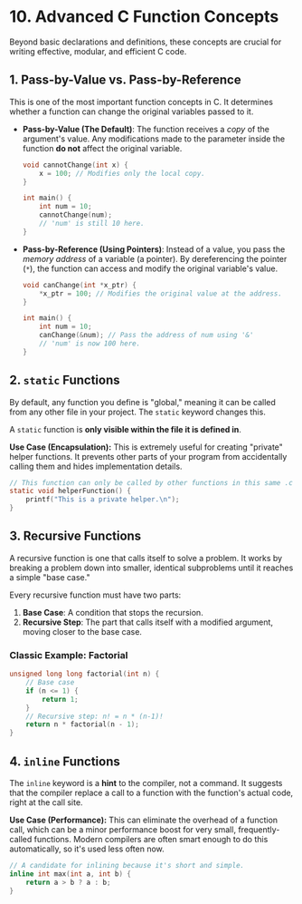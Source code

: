 # 10. Advanced C Function Concepts

Beyond basic declarations and definitions, these concepts are crucial for writing effective, modular, and efficient C code.

## 1. Pass-by-Value vs. Pass-by-Reference

This is one of the most important function concepts in C. It determines whether a function can change the original variables passed to it.

- **Pass-by-Value (The Default)**: The function receives a *copy* of the argument's value. Any modifications made to the parameter inside the function **do not** affect the original variable.

    ```c
    void cannotChange(int x) {
        x = 100; // Modifies only the local copy.
    }
    
    int main() {
        int num = 10;
        cannotChange(num);
        // 'num' is still 10 here.
    }
    ```

- **Pass-by-Reference (Using Pointers)**: Instead of a value, you pass the *memory address* of a variable (a pointer). By dereferencing the pointer (`*`), the function can access and modify the original variable's value.

    ```c
    void canChange(int *x_ptr) {
        *x_ptr = 100; // Modifies the original value at the address.
    }

    int main() {
        int num = 10;
        canChange(&num); // Pass the address of num using '&'
        // 'num' is now 100 here.
    }
    ```

## 2. `static` Functions

By default, any function you define is "global," meaning it can be called from any other file in your project. The `static` keyword changes this.

A `static` function is **only visible within the file it is defined in**.

**Use Case (Encapsulation):** This is extremely useful for creating "private" helper functions. It prevents other parts of your program from accidentally calling them and hides implementation details.

```c
// This function can only be called by other functions in this same .c file.
static void helperFunction() {
    printf("This is a private helper.\n");
}
```

## 3. Recursive Functions

A recursive function is one that calls itself to solve a problem. It works by breaking a problem down into smaller, identical subproblems until it reaches a simple "base case."

Every recursive function must have two parts:

1. **Base Case**: A condition that stops the recursion.
2. **Recursive Step**: The part that calls itself with a modified argument, moving closer to the base case.

### Classic Example: Factorial

```c
unsigned long long factorial(int n) {
    // Base case
    if (n <= 1) {
        return 1;
    }
    // Recursive step: n! = n * (n-1)!
    return n * factorial(n - 1);
}
```

## 4. `inline` Functions

The `inline` keyword is a **hint** to the compiler, not a command. It suggests that the compiler replace a call to a function with the function's actual code, right at the call site.

**Use Case (Performance):** This can eliminate the overhead of a function call, which can be a minor performance boost for very small, frequently-called functions. Modern compilers are often smart enough to do this automatically, so it's used less often now.

```c
// A candidate for inlining because it's short and simple.
inline int max(int a, int b) {
    return a > b ? a : b;
}
```
